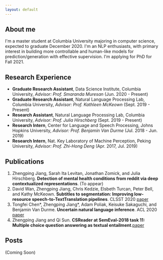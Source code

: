 ```yaml
---
layout: default
---
```


## About me

I'm a master student at Columbia University majoring in computer science, expected to graduate December 2020. I'm an NLP enthusiasts, with primary interest in building more controllable and human-like models for prediction/generation with effective supervision. I'm applying for PhD for Fall 2021.

## Research Experience

- **Graduate Research Assistant**, Data Science Institute, Columbia University, _Advisor: Prof. Smaranda Muresan_ (Jun. 2020 - Present)
- **Graduate Research Assistant**, Natural Language Processing Lab, Columbia University, _Advisor: Prof. Kathleen McKeown_ (Sept. 2019 - Present)
- **Research Assistant**, Natural Language Processing Lab, Columbia University, _Advisor: Prof. Julia Hirschberg_ (Sept. 2019 - Present)
- **Research Intern**, Center for Language and Speech Processing, Johns Hopkins University, _Advisor: Prof. Benjamin Van Durme_ (Jul. 2018 - Jun. 2019)
- **Research Intern**, Nat. Key Laboratory of Machine Perception, Peking University, _Advisor: Prof. Zhi-Hong Deng_ (Apr. 2017, Jul. 2019)

## Publications

1. Zhengping Jiang, Sarah Ita Levitan, Jonathan Zomick, and Julia Hirschberg. **Detection of mental health conditions from reddit via deep contextualized representations**. (To appear)
2. David Wan, Zhengping Jiang, Chris Kedzie, Elsbeth Turcan, Peter Bell, and Kathy McKeown. **Subtitles to segmentation: Improving low-resource speech-to-TextTranslation pipelines**. CLSST 2020 [paper](https://www.aclweb.org/anthology/2020.clssts-1.11.pdf)
3. Tongfei Chen\*, Zhengping Jiang\*, Adam Poliak, Keisuke Sakaguchi, and Benjamin Van Durme. **Uncertain natural language inference**. ACL 2020 [paper](https://www.aclweb.org/anthology/2020.acl-main.774.pdf)
4. Zhengping Jiang and Qi Sun. **CSReader at SemEval-2018 task 11: Multiple choice question answering as textual entailment**.[paper](https://www.aclweb.org/anthology/S18-1176.pdf)

## Posts

(Coming Soon)
